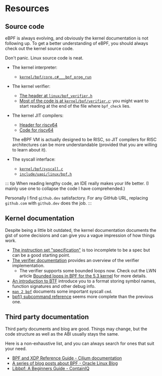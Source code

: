 # Resources

## Source code

eBPF is always evolving, and obviously the kernel documentation is not following up. To get a better understanding of eBPF, you should always check out the kernel source code.

Don't panic. Linux source code is neat.
- The kernel interpreter:
  - [`kernel/bpf/core.c#___bpf_prog_run`](https://github.com/torvalds/linux/blob/4dc12f37a8e98e1dca5521c14625c869537b50b6/kernel/bpf/core.c#L1643)
- The kernel verifier:
  - [The header at `linux/bpf_verifier.h`](https://github.com/torvalds/linux/blob/4dc12f37a8e98e1dca5521c14625c869537b50b6/include/linux/bpf_verifier.h)
  - [Most of the code is at `kernel/bpf/verifier.c`](https://github.com/torvalds/linux/blob/4dc12f37a8e98e1dca5521c14625c869537b50b6/kernel/bpf/verifier.c):
    you might want to start reading at the end of the file where `bpf_check` lies.
- The kernel JIT compilers:
  - [Header for riscv64](https://github.com/torvalds/linux/blob/4dc12f37a8e98e1dca5521c14625c869537b50b6/arch/riscv/net/bpf_jit.h)
  - [Code for riscv64](https://github.com/torvalds/linux/blob/4dc12f37a8e98e1dca5521c14625c869537b50b6/arch/riscv/net/bpf_jit_comp64.c)

  The eBPF VM is actually designed to be RISC, so JIT compilers for RISC architectures can be more understandable (provided that you are willing to learn about it).
- The syscall interface:
  - [`kernel/bpf/syscall.c`](https://github.com/torvalds/linux/blob/4dc12f37a8e98e1dca5521c14625c869537b50b6/kernel/bpf/syscall.c)
  - [`include/uapi/linux/bpf.h`](https://github.com/torvalds/linux/blob/4dc12f37a8e98e1dca5521c14625c869537b50b6/include/uapi/linux/bpf.h)

::: tip
When reading lengthy code, an IDE really makes your life better.
(I mainly use one to collapse the code I have comprehended.)

Personally I find `github.dev` satisfactory. For any GitHub URL, replacing `github.com` with `github.dev` does the job.
:::
  
## Kernel documentation

Despite being a little bit outdated, the kernel documentation documents the gist of some decisions and can give you a vague impression of how things work.
- [The instruction set "specification"](https://docs.kernel.org/bpf/instruction-set.html) is too incomplete to be a spec but can be a good starting point.
- [The verifier documentation](https://docs.kernel.org/bpf/verifier.html) provides an overview of the verifier implementation.
  - The verifier supports some bounded loops now.
    Check out the LWN article [Bounded loops in BPF for the 5.3 kernel](https://lwn.net/Articles/794934/) for more details.
- [An introduction to BTF](https://docs.kernel.org/bpf/btf.html) introduce you to a format
  storing symbol names, function signatures and other debug info.
- [`man 2 bpf`](https://man7.org/linux/man-pages/man2/bpf.2.html) documents some important syscall `cmd`.
- [bpf() subcommand reference](https://docs.kernel.org/userspace-api/ebpf/syscall.html) seems more complete than the previous one.

## Third party documentation

Third party documents and blog are good. Things may change, but the code structure as well as the ABI usually stays the same.

Here is a non-exhaustive list, and you can always search for ones that suit your need.
- [BPF and XDP Reference Guide - Cilium documentation](https://docs.cilium.io/en/latest/bpf/)
- [A series of blog posts about BPF - Oracle Linux Blog](https://blogs.oracle.com/linux/post/bpf-application-development-and-libbpf)
- [Libbpf: A Beginners Guide - ContainIQ](https://www.containiq.com/post/libbpf)
